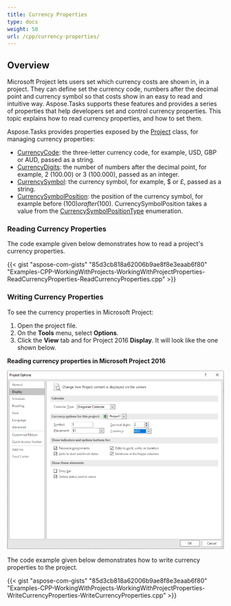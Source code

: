 ```yaml
---
title: Currency Properties
type: docs
weight: 50
url: /cpp/currency-properties/
---
```



## **Overview**
Microsoft Project lets users set which currency costs are shown in, in a project. They can define set the currency code, numbers after the decimal point and currency symbol so that costs show in an easy to read and intuitive way. Aspose.Tasks supports these features and provides a series of properties that help developers set and control currency properties. This topic explains how to read currency properties, and how to set them.

Aspose.Tasks provides properties exposed by the [Project]() class, for managing currency properties:

- [CurrencyCode](): the three-letter currency code, for example, USD, GBP or AUD, passed as a string.
- [CurrencyDigits](): the number of numbers after the decimal point, for example, 2 (100.00) or 3 (100.000), passed as an integer.
- [CurrencySymbol](): the currency symbol, for example, $ or £, passed as a string.
- [CurrencySymbolPosition](): the position of the currency symbol, for example before ($100) or after (100$). CurrencySymbolPosition takes a value from the [CurrencySymbolPositionType]() enumeration.
### **Reading Currency Properties**
The code example given below demonstrates how to read a project's currency properties.

{{< gist "aspose-com-gists" "85d3cb818a62006b9ae8f8e3eaab6f80" "Examples-CPP-WorkingWithProjects-WorkingWithProjectProperties-ReadCurrencyProperties-ReadCurrencyProperties.cpp" >}}
### **Writing Currency Properties**
To see the currency properties in Microsoft Project:

1. Open the project file.
2. On the **Tools** menu, select **Options**.
3. Click the **View** tab and for Project 2016 **Display**. It will look like the one shown below.

**Reading currency properties in Microsoft Project 2016** 

![todo:image_alt_text](currency-properties_1.png)

The code example given below demonstrates how to write currency properties to the project.

{{< gist "aspose-com-gists" "85d3cb818a62006b9ae8f8e3eaab6f80" "Examples-CPP-WorkingWithProjects-WorkingWithProjectProperties-WriteCurrencyProperties-WriteCurrencyProperties.cpp" >}}
